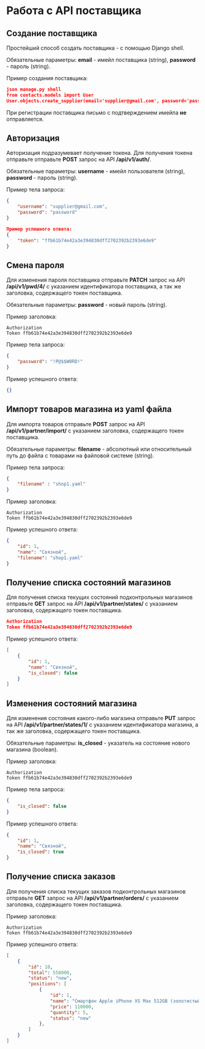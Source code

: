 # Работа с API поставщика

## Создание поставщика
Простейший способ создать поставщика - с помощью Django shell.

Обязательные параметры: **email** - имейл поставщика (string), **password** - пароль (string).

Пример создания поставщика:
```json
json manage.py shell
from contacts.models import User
User.objects.create_supplier(email='supplier@gmail.com', password='password')
```
При регистрации поставщика письмо с подтверждением имейла **не** отправляется.

## Авторизация
Авторизация подразумевает получение токена. Для получения токена отправьте отправьте **POST** запрос на API **/api/v1/auth/**.

Обязательные параметры: **username** - имейл пользователя (string), **password** - пароль (string).

Пример тела запроса:
```json
{
    "username": "supplier@gmail.com",
    "password": "password"
}
```

```json
Пример успешного ответа:
{
    "token": "ffb61b74e42a3e394830dff2702392b2393e6de9"
}
```

## Смена пароля
Для изменения пароля поставщика отправьте **PATCH** запрос на API **/api/v1/pwd/4/** с указанием идентификатора поставщика, а так же заголовка, содержащего токен поставщика.

Обязательные параметры: **password** - новый пароль (string).

Пример заголовка:
```
Authorization
Token ffb61b74e42a3e394830dff2702392b2393e6de9
```

Пример тела запроса:
```json
{
    "password": "!P@$$W0RD!"
}
```

Пример успешного ответа:
```json
{}
```

## Импорт товаров магазина из yaml файла
Для импорта товаров отправьте **POST** запрос на API **/api/v1/partner/import/** с указанием заголовка, содержащего токен поставщика.

Обязательные параметры: **filename** - абсолютный или относительный путь до файла с товарами на файловой системе (string).

Пример тела запроса:
```json
{
    "filename" : "shop1.yaml"
}
```

Пример заголовка:
```
Authorization
Token ffb61b74e42a3e394830dff2702392b2393e6de9
```

Пример успешного ответа:
```json
{
    "id": 1,
    "name": "Связной",
    "filename": "shop1.yaml"
}
```

## Получение списка состояний магазинов
Для получения списка текущих состояний подконтрольных магазинов отправьте **GET** запрос на API **/api/v1/partner/states/** с указанием заголовка, содержащего токен поставщика.
```json
Authorization
Token ffb61b74e42a3e394830dff2702392b2393e6de9
```

Пример успешного ответа:
```json
[
    {
        "id": 1,
        "name": "Связной",
        "is_closed": false
    }
]
```

## Изменения состояний магазина
Для изменения состояния какого-либо магазина отправьте **PUT** запрос на API **/api/v1/partner/states/1/** с указанием идентификатора магазина, а так же заголовка, содержащего токен поставщика.

Обязательные параметры: **is_closed** - указатель на состояние нового магазина (boolean).

Пример заголовка:
```
Authorization
Token ffb61b74e42a3e394830dff2702392b2393e6de9
```

Пример тела запроса:
```json
{
    "is_closed": false
}
```

Пример успешного ответа:
```json
{
    "id": 1,
    "name": "Связной",
    "is_closed": true
}
```

## Получение списка заказов
Для получения списка текущих заказов подконтрольных магазинов отправьте **GET** запрос на API **/api/v1/partner/orders/** с указанием заголовка, содержащего токен поставщика.

Пример заголовка:
```
Authorization
Token ffb61b74e42a3e394830dff2702392b2393e6de9
```

Пример успешного ответа:
```json
[
    {
        "id": 10,
        "total": 558000,
        "status": "new",
        "positions": [
            {
                "id": 1,
                "name": "Смартфон Apple iPhone XS Max 512GB (золотистый)",
                "price": 110000,
                "quantity": 5,
                "status": "new"
            },
        ]
    }
]
```
